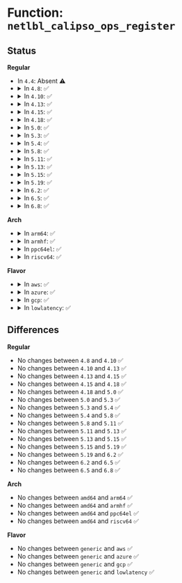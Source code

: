 # Function: <code>netlbl_calipso_ops_register</code>

## Status
<b>Regular</b>
<ul>
<li>
In <code>4.4</code>: Absent ⚠️
</li>
<li>
<details>
<summary>In <code>4.8</code>: ✅</summary>

```c
const struct netlbl_calipso_ops *netlbl_calipso_ops_register(const struct netlbl_calipso_ops *ops);
```

**Collision:** Unique Global

**Inline:** No

**Transformation:** False

**Instances:**

```
In net/netlabel/netlabel_calipso.c (ffffffff81883390)
Location: net/netlabel/netlabel_calipso.c:385
Inline: False
Direct callers:
  - net/ipv6/calipso.c:calipso_exit
  - net/ipv6/calipso.c:calipso_init
```
**Symbols:**

```
ffffffff81883390-ffffffff818833a5: netlbl_calipso_ops_register (STB_GLOBAL)
```
</details>
</li>
<li>
<details>
<summary>In <code>4.10</code>: ✅</summary>

```c
const struct netlbl_calipso_ops *netlbl_calipso_ops_register(const struct netlbl_calipso_ops *ops);
```

**Collision:** Unique Global

**Inline:** No

**Transformation:** False

**Instances:**

```
In net/netlabel/netlabel_calipso.c (ffffffff818b7c30)
Location: net/netlabel/netlabel_calipso.c:388
Inline: False
Direct callers:
  - net/ipv6/calipso.c:calipso_exit
  - net/ipv6/calipso.c:calipso_init
```
**Symbols:**

```
ffffffff818b7c30-ffffffff818b7c45: netlbl_calipso_ops_register (STB_GLOBAL)
```
</details>
</li>
<li>
<details>
<summary>In <code>4.13</code>: ✅</summary>

```c
const struct netlbl_calipso_ops *netlbl_calipso_ops_register(const struct netlbl_calipso_ops *ops);
```

**Collision:** Unique Global

**Inline:** No

**Transformation:** False

**Instances:**

```
In net/netlabel/netlabel_calipso.c (ffffffff818de520)
Location: net/netlabel/netlabel_calipso.c:388
Inline: False
Direct callers:
  - net/ipv6/calipso.c:calipso_exit
  - net/ipv6/calipso.c:calipso_init
```
**Symbols:**

```
ffffffff818de520-ffffffff818de535: netlbl_calipso_ops_register (STB_GLOBAL)
```
</details>
</li>
<li>
<details>
<summary>In <code>4.15</code>: ✅</summary>

```c
const struct netlbl_calipso_ops *netlbl_calipso_ops_register(const struct netlbl_calipso_ops *ops);
```

**Collision:** Unique Global

**Inline:** No

**Transformation:** False

**Instances:**

```
In net/netlabel/netlabel_calipso.c (ffffffff81964120)
Location: net/netlabel/netlabel_calipso.c:388
Inline: False
Direct callers:
  - net/ipv6/calipso.c:calipso_exit
  - net/ipv6/calipso.c:calipso_init
```
**Symbols:**

```
ffffffff81964120-ffffffff81964135: netlbl_calipso_ops_register (STB_GLOBAL)
```
</details>
</li>
<li>
<details>
<summary>In <code>4.18</code>: ✅</summary>

```c
const struct netlbl_calipso_ops *netlbl_calipso_ops_register(const struct netlbl_calipso_ops *ops);
```

**Collision:** Unique Global

**Inline:** No

**Transformation:** False

**Instances:**

```
In net/netlabel/netlabel_calipso.c (ffffffff819bd9c0)
Location: net/netlabel/netlabel_calipso.c:388
Inline: False
Direct callers:
  - net/ipv6/calipso.c:calipso_exit
  - net/ipv6/calipso.c:calipso_init
```
**Symbols:**

```
ffffffff819bd9c0-ffffffff819bd9d5: netlbl_calipso_ops_register (STB_GLOBAL)
```
</details>
</li>
<li>
<details>
<summary>In <code>5.0</code>: ✅</summary>

```c
const struct netlbl_calipso_ops *netlbl_calipso_ops_register(const struct netlbl_calipso_ops *ops);
```

**Collision:** Unique Global

**Inline:** No

**Transformation:** False

**Instances:**

```
In net/netlabel/netlabel_calipso.c (ffffffff819f4b60)
Location: net/netlabel/netlabel_calipso.c:388
Inline: False
Direct callers:
  - net/ipv6/calipso.c:calipso_exit
  - net/ipv6/calipso.c:calipso_init
```
**Symbols:**

```
ffffffff819f4b60-ffffffff819f4b75: netlbl_calipso_ops_register (STB_GLOBAL)
```
</details>
</li>
<li>
<details>
<summary>In <code>5.3</code>: ✅</summary>

```c
const struct netlbl_calipso_ops *netlbl_calipso_ops_register(const struct netlbl_calipso_ops *ops);
```

**Collision:** Unique Global

**Inline:** No

**Transformation:** False

**Instances:**

```
In net/netlabel/netlabel_calipso.c (ffffffff81a64010)
Location: net/netlabel/netlabel_calipso.c:375
Inline: False
Direct callers:
  - net/ipv6/calipso.c:calipso_exit
  - net/ipv6/calipso.c:calipso_init
```
**Symbols:**

```
ffffffff81a64010-ffffffff81a64025: netlbl_calipso_ops_register (STB_GLOBAL)
```
</details>
</li>
<li>
<details>
<summary>In <code>5.4</code>: ✅</summary>

```c
const struct netlbl_calipso_ops *netlbl_calipso_ops_register(const struct netlbl_calipso_ops *ops);
```

**Collision:** Unique Global

**Inline:** No

**Transformation:** False

**Instances:**

```
In net/netlabel/netlabel_calipso.c (ffffffff81a9aba0)
Location: net/netlabel/netlabel_calipso.c:375
Inline: False
Direct callers:
  - net/ipv6/calipso.c:calipso_exit
  - net/ipv6/calipso.c:calipso_init
```
**Symbols:**

```
ffffffff81a9aba0-ffffffff81a9abb5: netlbl_calipso_ops_register (STB_GLOBAL)
```
</details>
</li>
<li>
<details>
<summary>In <code>5.8</code>: ✅</summary>

```c
const struct netlbl_calipso_ops *netlbl_calipso_ops_register(const struct netlbl_calipso_ops *ops);
```

**Collision:** Unique Global

**Inline:** No

**Transformation:** False

**Instances:**

```
In net/netlabel/netlabel_calipso.c (ffffffff81b96370)
Location: net/netlabel/netlabel_calipso.c:375
Inline: False
Direct callers:
  - net/ipv6/calipso.c:calipso_exit
  - net/ipv6/calipso.c:calipso_init
```
**Symbols:**

```
ffffffff81b96370-ffffffff81b96385: netlbl_calipso_ops_register (STB_GLOBAL)
```
</details>
</li>
<li>
<details>
<summary>In <code>5.11</code>: ✅</summary>

```c
const struct netlbl_calipso_ops *netlbl_calipso_ops_register(const struct netlbl_calipso_ops *ops);
```

**Collision:** Unique Global

**Inline:** No

**Transformation:** False

**Instances:**

```
In net/netlabel/netlabel_calipso.c (ffffffff81ba5fe0)
Location: net/netlabel/netlabel_calipso.c:376
Inline: False
Direct callers:
  - net/ipv6/calipso.c:calipso_exit
  - net/ipv6/calipso.c:calipso_init
```
**Symbols:**

```
ffffffff81ba5fe0-ffffffff81ba5ff5: netlbl_calipso_ops_register (STB_GLOBAL)
```
</details>
</li>
<li>
<details>
<summary>In <code>5.13</code>: ✅</summary>

```c
const struct netlbl_calipso_ops *netlbl_calipso_ops_register(const struct netlbl_calipso_ops *ops);
```

**Collision:** Unique Global

**Inline:** No

**Transformation:** False

**Instances:**

```
In net/netlabel/netlabel_calipso.c (ffffffff81b95150)
Location: net/netlabel/netlabel_calipso.c:376
Inline: False
Direct callers:
  - net/ipv6/calipso.c:calipso_exit
  - net/ipv6/calipso.c:calipso_init
```
**Symbols:**

```
ffffffff81b95150-ffffffff81b95165: netlbl_calipso_ops_register (STB_GLOBAL)
```
</details>
</li>
<li>
<details>
<summary>In <code>5.15</code>: ✅</summary>

```c
const struct netlbl_calipso_ops *netlbl_calipso_ops_register(const struct netlbl_calipso_ops *ops);
```

**Collision:** Unique Global

**Inline:** No

**Transformation:** False

**Instances:**

```
In net/netlabel/netlabel_calipso.c (ffffffff81c61980)
Location: net/netlabel/netlabel_calipso.c:376
Inline: False
Direct callers:
  - net/ipv6/calipso.c:calipso_exit
  - net/ipv6/calipso.c:calipso_init
```
**Symbols:**

```
ffffffff81c61980-ffffffff81c61995: netlbl_calipso_ops_register (STB_GLOBAL)
```
</details>
</li>
<li>
<details>
<summary>In <code>5.19</code>: ✅</summary>

```c
const struct netlbl_calipso_ops *netlbl_calipso_ops_register(const struct netlbl_calipso_ops *ops);
```

**Collision:** Unique Global

**Inline:** No

**Transformation:** False

**Instances:**

```
In net/netlabel/netlabel_calipso.c (ffffffff81e03f70)
Location: net/netlabel/netlabel_calipso.c:376
Inline: False
Direct callers:
  - net/ipv6/calipso.c:calipso_exit
  - net/ipv6/calipso.c:calipso_init
```
**Symbols:**

```
ffffffff81e03f70-ffffffff81e03f8b: netlbl_calipso_ops_register (STB_GLOBAL)
```
</details>
</li>
<li>
<details>
<summary>In <code>6.2</code>: ✅</summary>

```c
const struct netlbl_calipso_ops *netlbl_calipso_ops_register(const struct netlbl_calipso_ops *ops);
```

**Collision:** Unique Global

**Inline:** No

**Transformation:** False

**Instances:**

```
In net/netlabel/netlabel_calipso.c (ffffffff81fd8f20)
Location: net/netlabel/netlabel_calipso.c:377
Inline: False
Direct callers:
  - net/ipv6/calipso.c:calipso_exit
  - net/ipv6/calipso.c:calipso_init
```
**Symbols:**

```
ffffffff81fd8f20-ffffffff81fd8f3b: netlbl_calipso_ops_register (STB_GLOBAL)
```
</details>
</li>
<li>
<details>
<summary>In <code>6.5</code>: ✅</summary>

```c
const struct netlbl_calipso_ops *netlbl_calipso_ops_register(const struct netlbl_calipso_ops *ops);
```

**Collision:** Unique Global

**Inline:** No

**Transformation:** False

**Instances:**

```
In net/netlabel/netlabel_calipso.c (ffffffff82054bf0)
Location: net/netlabel/netlabel_calipso.c:377
Inline: False
Direct callers:
  - net/ipv6/calipso.c:calipso_exit
  - net/ipv6/calipso.c:calipso_init
```
**Symbols:**

```
ffffffff82054bf0-ffffffff82054c0b: netlbl_calipso_ops_register (STB_GLOBAL)
```
</details>
</li>
<li>
<details>
<summary>In <code>6.8</code>: ✅</summary>

```c
const struct netlbl_calipso_ops *netlbl_calipso_ops_register(const struct netlbl_calipso_ops *ops);
```

**Collision:** Unique Global

**Inline:** No

**Transformation:** False

**Instances:**

```
In net/netlabel/netlabel_calipso.c (ffffffff821274d0)
Location: net/netlabel/netlabel_calipso.c:68
Inline: False
Direct callers:
  - net/ipv6/calipso.c:calipso_exit
  - net/ipv6/calipso.c:calipso_init
```
**Symbols:**

```
ffffffff821274d0-ffffffff821274eb: netlbl_calipso_ops_register (STB_GLOBAL)
```
</details>
</li>
</ul>
<b>Arch</b>
<ul>
<li>
<details>
<summary>In <code>arm64</code>: ✅</summary>

```c
const struct netlbl_calipso_ops *netlbl_calipso_ops_register(const struct netlbl_calipso_ops *ops);
```

**Collision:** Unique Global

**Inline:** No

**Transformation:** False

**Instances:**

```
In net/netlabel/netlabel_calipso.c (ffff800010d6ac00)
Location: net/netlabel/netlabel_calipso.c:375
Inline: False
Direct callers:
  - net/ipv6/calipso.c:calipso_exit
  - net/ipv6/calipso.c:calipso_init
```
**Symbols:**

```
ffff800010d6ac00-ffff800010d6ac40: netlbl_calipso_ops_register (STB_GLOBAL)
```
</details>
</li>
<li>
<details>
<summary>In <code>armhf</code>: ✅</summary>

```c
const struct netlbl_calipso_ops *netlbl_calipso_ops_register(const struct netlbl_calipso_ops *ops);
```

**Collision:** Unique Global

**Inline:** No

**Transformation:** False

**Instances:**

```
In net/netlabel/netlabel_calipso.c (c0e69158)
Location: net/netlabel/netlabel_calipso.c:375
Inline: False
Direct callers:
  - net/ipv6/calipso.c:calipso_exit
  - net/ipv6/calipso.c:calipso_init
```
**Symbols:**

```
c0e69158-c0e69198: netlbl_calipso_ops_register (STB_GLOBAL)
```
</details>
</li>
<li>
<details>
<summary>In <code>ppc64el</code>: ✅</summary>

```c
const struct netlbl_calipso_ops *netlbl_calipso_ops_register(const struct netlbl_calipso_ops *ops);
```

**Collision:** Unique Global

**Inline:** No

**Transformation:** False

**Instances:**

```
In net/netlabel/netlabel_calipso.c (c000000000ea7ac0)
Location: net/netlabel/netlabel_calipso.c:375
Inline: False
Direct callers:
  - net/ipv6/calipso.c:calipso_exit
  - net/ipv6/calipso.c:calipso_init
```
**Symbols:**

```
c000000000ea7ac0-c000000000ea7af8: netlbl_calipso_ops_register (STB_GLOBAL)
```
</details>
</li>
<li>
<details>
<summary>In <code>riscv64</code>: ✅</summary>

```c
const struct netlbl_calipso_ops *netlbl_calipso_ops_register(const struct netlbl_calipso_ops *ops);
```

**Collision:** Unique Global

**Inline:** No

**Transformation:** False

**Instances:**

```
In net/netlabel/netlabel_calipso.c (ffffffe00089d362)
Location: net/netlabel/netlabel_calipso.c:375
Inline: False
Direct callers:
  - net/ipv6/calipso.c:calipso_exit
  - net/ipv6/calipso.c:calipso_init
```
**Symbols:**

```
ffffffe00089d362-ffffffe00089d38e: netlbl_calipso_ops_register (STB_GLOBAL)
```
</details>
</li>
</ul>
<b>Flavor</b>
<ul>
<li>
<details>
<summary>In <code>aws</code>: ✅</summary>

```c
const struct netlbl_calipso_ops *netlbl_calipso_ops_register(const struct netlbl_calipso_ops *ops);
```

**Collision:** Unique Global

**Inline:** No

**Transformation:** False

**Instances:**

```
In net/netlabel/netlabel_calipso.c (ffffffff81a39f30)
Location: net/netlabel/netlabel_calipso.c:375
Inline: False
Direct callers:
  - net/ipv6/calipso.c:calipso_exit
  - net/ipv6/calipso.c:calipso_init
```
**Symbols:**

```
ffffffff81a39f30-ffffffff81a39f45: netlbl_calipso_ops_register (STB_GLOBAL)
```
</details>
</li>
<li>
<details>
<summary>In <code>azure</code>: ✅</summary>

```c
const struct netlbl_calipso_ops *netlbl_calipso_ops_register(const struct netlbl_calipso_ops *ops);
```

**Collision:** Unique Global

**Inline:** No

**Transformation:** False

**Instances:**

```
In net/netlabel/netlabel_calipso.c (ffffffff819f6b50)
Location: net/netlabel/netlabel_calipso.c:375
Inline: False
Direct callers:
  - net/ipv6/calipso.c:calipso_exit
  - net/ipv6/calipso.c:calipso_init
```
**Symbols:**

```
ffffffff819f6b50-ffffffff819f6b65: netlbl_calipso_ops_register (STB_GLOBAL)
```
</details>
</li>
<li>
<details>
<summary>In <code>gcp</code>: ✅</summary>

```c
const struct netlbl_calipso_ops *netlbl_calipso_ops_register(const struct netlbl_calipso_ops *ops);
```

**Collision:** Unique Global

**Inline:** No

**Transformation:** False

**Instances:**

```
In net/netlabel/netlabel_calipso.c (ffffffff81aa5de0)
Location: net/netlabel/netlabel_calipso.c:375
Inline: False
Direct callers:
  - net/ipv6/calipso.c:calipso_exit
  - net/ipv6/calipso.c:calipso_init
```
**Symbols:**

```
ffffffff81aa5de0-ffffffff81aa5df5: netlbl_calipso_ops_register (STB_GLOBAL)
```
</details>
</li>
<li>
<details>
<summary>In <code>lowlatency</code>: ✅</summary>

```c
const struct netlbl_calipso_ops *netlbl_calipso_ops_register(const struct netlbl_calipso_ops *ops);
```

**Collision:** Unique Global

**Inline:** No

**Transformation:** False

**Instances:**

```
In net/netlabel/netlabel_calipso.c (ffffffff81ab2180)
Location: net/netlabel/netlabel_calipso.c:375
Inline: False
Direct callers:
  - net/ipv6/calipso.c:calipso_exit
  - net/ipv6/calipso.c:calipso_init
```
**Symbols:**

```
ffffffff81ab2180-ffffffff81ab2195: netlbl_calipso_ops_register (STB_GLOBAL)
```
</details>
</li>
</ul>

## Differences
<b>Regular</b>
<ul>
<li>
No changes between <code>4.8</code> and <code>4.10</code> ✅
</li>
<li>
No changes between <code>4.10</code> and <code>4.13</code> ✅
</li>
<li>
No changes between <code>4.13</code> and <code>4.15</code> ✅
</li>
<li>
No changes between <code>4.15</code> and <code>4.18</code> ✅
</li>
<li>
No changes between <code>4.18</code> and <code>5.0</code> ✅
</li>
<li>
No changes between <code>5.0</code> and <code>5.3</code> ✅
</li>
<li>
No changes between <code>5.3</code> and <code>5.4</code> ✅
</li>
<li>
No changes between <code>5.4</code> and <code>5.8</code> ✅
</li>
<li>
No changes between <code>5.8</code> and <code>5.11</code> ✅
</li>
<li>
No changes between <code>5.11</code> and <code>5.13</code> ✅
</li>
<li>
No changes between <code>5.13</code> and <code>5.15</code> ✅
</li>
<li>
No changes between <code>5.15</code> and <code>5.19</code> ✅
</li>
<li>
No changes between <code>5.19</code> and <code>6.2</code> ✅
</li>
<li>
No changes between <code>6.2</code> and <code>6.5</code> ✅
</li>
<li>
No changes between <code>6.5</code> and <code>6.8</code> ✅
</li>
</ul>
<b>Arch</b>
<ul>
<li>
No changes between <code>amd64</code> and <code>arm64</code> ✅
</li>
<li>
No changes between <code>amd64</code> and <code>armhf</code> ✅
</li>
<li>
No changes between <code>amd64</code> and <code>ppc64el</code> ✅
</li>
<li>
No changes between <code>amd64</code> and <code>riscv64</code> ✅
</li>
</ul>
<b>Flavor</b>
<ul>
<li>
No changes between <code>generic</code> and <code>aws</code> ✅
</li>
<li>
No changes between <code>generic</code> and <code>azure</code> ✅
</li>
<li>
No changes between <code>generic</code> and <code>gcp</code> ✅
</li>
<li>
No changes between <code>generic</code> and <code>lowlatency</code> ✅
</li>
</ul>
